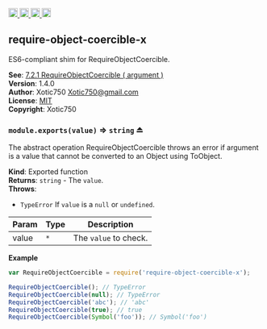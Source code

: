 <a href="https://travis-ci.org/Xotic750/require-object-coercible-x"
   title="Travis status">
<img
   src="https://travis-ci.org/Xotic750/require-object-coercible-x.svg?branch=master"
   alt="Travis status" height="18"/>
</a>
<a href="https://david-dm.org/Xotic750/require-object-coercible-x"
   title="Dependency status">
<img src="https://david-dm.org/Xotic750/require-object-coercible-x.svg"
   alt="Dependency status" height="18"/>
</a>
<a href="https://david-dm.org/Xotic750/require-object-coercible-x#info=devDependencies"
   title="devDependency status">
<img src="https://david-dm.org/Xotic750/require-object-coercible-x/dev-status.svg"
   alt="devDependency status" height="18"/>
</a>
<a href="https://badge.fury.io/js/require-object-coercible-x" title="npm version">
<img src="https://badge.fury.io/js/require-object-coercible-x.svg"
   alt="npm version" height="18"/>
</a>
<a name="module_require-object-coercible-x"></a>

## require-object-coercible-x
ES6-compliant shim for RequireObjectCoercible.

**See**: [7.2.1 RequireObjectCoercible ( argument )](http://www.ecma-international.org/ecma-262/6.0/#sec-requireobjectcoercible)  
**Version**: 1.4.0  
**Author**: Xotic750 <Xotic750@gmail.com>  
**License**: [MIT](&lt;https://opensource.org/licenses/MIT&gt;)  
**Copyright**: Xotic750  
<a name="exp_module_require-object-coercible-x--module.exports"></a>

### `module.exports(value)` ⇒ <code>string</code> ⏏
The abstract operation RequireObjectCoercible throws an error if argument
is a value that cannot be converted to an Object using ToObject.

**Kind**: Exported function  
**Returns**: <code>string</code> - The `value`.  
**Throws**:

- <code>TypeError</code> If `value` is a `null` or `undefined`.


| Param | Type | Description |
| --- | --- | --- |
| value | <code>\*</code> | The `value` to check. |

**Example**  
```js
var RequireObjectCoercible = require('require-object-coercible-x');

RequireObjectCoercible(); // TypeError
RequireObjectCoercible(null); // TypeError
RequireObjectCoercible('abc'); // 'abc'
RequireObjectCoercible(true); // true
RequireObjectCoercible(Symbol('foo')); // Symbol('foo')
```
